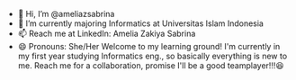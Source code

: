 - 👋 Hi, I’m @ameliazsabrina
- 🌱 I’m currently majoring Informatics at Universitas Islam Indonesia
- 📫 Reach me at LinkedIn: Amelia Zakiya Sabrina
- 😄 Pronouns: She/Her
Welcome to my learning ground! I'm currently in my first year studying Informatics eng., so basically everything is new to me. Reach me for a collaboration, promise I'll be a good teamplayer!‼️😆
<!---
ameliazsabrina/ameliazsabrina is a ✨ special ✨ repository because its `README.md` (this file) appears on your GitHub profile.
You can click the Preview link to take a look at your changes.
--->
